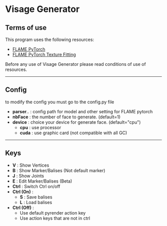 # Visage Generator

## Terms of use

This program uses the following resources:
- [FLAME PyTorch](https://github.com/soubhiksanyal/FLAME_PyTorch)
- [FLAME PyTorch Texture Fitting](https://github.com/HavenFeng/photometric_optimization)

Before any use of Visage Generator please read
conditions of use of resources.

***
## Config

to modify the config you must go to the config.py file
- **parser**.. : config path for model and other setting for FLAME pytorch
- **nbFace** : the number of face to generate. (default=1)
- **device** : choice your device for generate face. (default="cpu")
    - **cpu** : use processor
    - **cuda** : use graphic card (not compatible with all GC)

***
## Keys
- **V** : Show Vertices
- **B** : Show Marker/Balises (Not default marker)
- **J** : Show Joints
- **E** : Edit Marker/Balises (Beta)
- **Ctrl** : Switch Ctrl on/off
- **Ctrl (On)** :
    - **S** : Save balises
    - **L** : Load balises
- **Ctrl (Off)** :
    - Use default pyrender action key
    - Use action keys that are not in ctrl